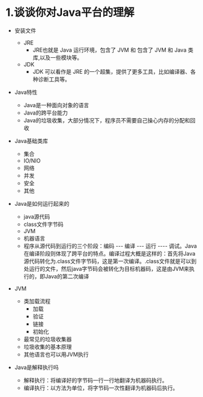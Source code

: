 #  1.谈谈你对Java平台的理解
* 安装文件  
    * JRE
       * JRE也就是 Java 运行环境，包含了 JVM 和 包含了 JVM 和 Java 类库,以及一些模块等。
    * JDK
       * JDK 可以看作是 JRE 的一个超集，提供了更多工具，比如编译器、各种诊断工具等。 

* Java特性
    * Java是一种面向对象的语言
    * Java的跨平台能力
    * Java的垃圾收集，大部分情况下，程序员不需要自己操心内存的分配和回收
* Java基础类库
    * 集合
    * IO/NIO
    * 网络
    * 并发
    * 安全
    * 其他
* Java是如何运行起来的
    * java源代码
    * class文件字节码
    * JVM
    * 机器语言
    * 程序从源代码到运行的三个阶段：编码 --- 编译 --- 运行 ---- 调试。Java在编译阶段则体现了跨平台的特点。编译过程大概是这样的：首先将Java源代码转化为.class文件字节码，这是第一次编译。.class文件就是可以到处运行的文件，然后java字节码会被转化为目标机器码，这是由JVM来执行的，即Java的第二次编译  
* JVM
    * 类加载流程
        * 加载
        * 验证
        * 链接
        * 初始化
    * 最常见的垃圾收集器
    * 垃圾收集的基本原理
    * 其他语言也可以用JVM执行
* Java是解释执行吗
   * 解释执行：将编译好的字节码一行一行地翻译为机器码执行。
   * 编译执行：以方法为单位，将字节码一次性翻译为机器码后执行。
